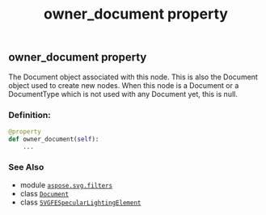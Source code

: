 ﻿---
title: owner_document property
second_title: Aspose.SVG for Python via .NET API References
description: 
type: docs
weight: 790
url: /python-net/aspose.svg.filters/svgfespecularlightingelement/owner_document/
is_root: false
---

## owner_document property


The Document object associated with this node. This is also the Document object used to create new nodes. When this node is a Document or a DocumentType which is not used with any Document yet, this is null.
### Definition:
```python
@property
def owner_document(self):
    ...
```

### See Also
* module [`aspose.svg.filters`](../../)
* class [`Document`](/svg/python-net/aspose.svg.dom/document)
* class [`SVGFESpecularLightingElement`](/svg/python-net/aspose.svg.filters/svgfespecularlightingelement)
